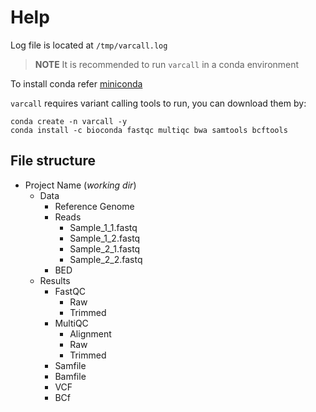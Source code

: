 # **Help**

Log file is located at `/tmp/varcall.log`

>
> **NOTE**
> It is recommended to run `varcall` in a conda environment
> 

To install conda refer [miniconda](https://docs.anaconda.com/miniconda/) 

`varcall` requires variant calling tools to run, you can download them by:
```console
conda create -n varcall -y
conda install -c bioconda fastqc multiqc bwa samtools bcftools
```

## File structure

- Project Name (*working dir*)
    - Data
         - Reference Genome
         - Reads
            - Sample_1_1.fastq
            - Sample_1_2.fastq
            - Sample_2_1.fastq
            - Sample_2_2.fastq
        - BED
    - Results
        - FastQC
            - Raw
            - Trimmed
        - MultiQC
            - Alignment
            - Raw
            - Trimmed
        - Samfile
        - Bamfile
        - VCF
        - BCf

